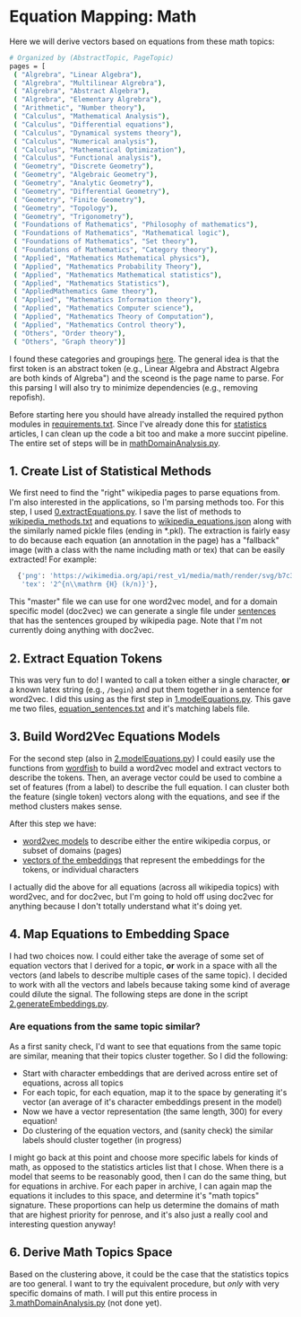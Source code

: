 # Equation Mapping: Math

Here we will derive vectors based on equations from these math topics:

```bash
# Organized by (AbstractTopic, PageTopic)
pages = [
 ( "Algrebra", "Linear Algebra"),
 ( "Algrebra", "Multilinear Algrebra"),
 ( "Algrebra", "Abstract Algebra"),
 ( "Algrebra", "Elementary Algrebra"),
 ( "Arithmetic", "Number theory"),
 ( "Calculus", "Mathematical Analysis"),
 ( "Calculus", "Differential equations"),
 ( "Calculus", "Dynamical systems theory"),
 ( "Calculus", "Numerical analysis"),
 ( "Calculus", "Mathematical Optimization"),
 ( "Calculus", "Functional analysis"),
 ( "Geometry", "Discrete Geometry"),
 ( "Geometry", "Algebraic Geometry"),
 ( "Geometry", "Analytic Geometry"),
 ( "Geometry", "Differential Geometry"),
 ( "Geometry", "Finite Geometry"),
 ( "Geometry", "Topology"), 
 ( "Geometry", "Trigonometry"),
 ( "Foundations of Mathematics", "Philosophy of mathematics"), 
 ( "Foundations of Mathematics", "Mathematical logic"),
 ( "Foundations of Mathematics", "Set theory"),
 ( "Foundations of Mathematics", "Category theory"),
 ( "Applied", "Mathematics Mathematical physics"),
 ( "Applied", "Mathematics Probability Theory"),
 ( "Applied", "Mathematics Mathematical statistics"), 
 ( "Applied", "Mathematics Statistics"),
 ( "AppliedMathematics Game theory"),
 ( "Applied", "Mathematics Information theory"), 
 ( "Applied", "Mathematics Computer science"),
 ( "Applied", "Mathematics Theory of Computation"),
 ( "Applied", "Mathematics Control theory"),
 ( "Others", "Order theory"),
 ( "Others", "Graph theory")]
```

I found these categories and groupings [here](https://en.wikipedia.org/wiki/Areas_of_mathematics#External_links).
The general idea is that the first token is an abstract token (e.g., Linear Algebra and Abstract Algebra are both
kinds of Algreba") and the sceond is the page name to parse. For this parsing I will also try
to minimize dependencies (e.g., removing repofish).

Before starting here you should have already installed the required python
modules in [requirements.txt](../requirements.txt). Since I've already done this for
[statistics](../statistics) articles, I can clean up the code a bit too and make a more succint
pipeline. The entire set of steps will be in [mathDomainAnalysis.py](mathDomainAnalysis.py).

## 1. Create List of Statistical Methods

We first need to find the "right" wikipedia pages to parse equations from. I'm also interested
in the applications, so I'm parsing methods too. For this step, I used [0.extractEquations.py](0.extractEquations.py).
I save the list of methods to [wikipedia_methods.txt](wikipedia_methods.txt) and equations
to [wikipedia_equations.json](wikipedia_equations.json) along with the similarly named
pickle files (ending in *.pkl). The extraction is fairly easy to do because each equation (an
annotation in the page) has a "fallback" image (with a class with the name including math or tex)
that can be easily extracted! For example:

```python
  {'png': 'https://wikimedia.org/api/rest_v1/media/math/render/svg/b7c3ba47cc5436c389f86a3f617a191d0dbe4877',
   'tex': '2^{n\\mathrm {H} (k/n)}'},
```

This "master" file we can use for one word2vec model, and for a domain specific model (doc2vec)
we can generate a single file under [sentences](sentences) that has the sentences grouped by wikipedia page.
Note that I'm not currently doing anything with doc2vec.

## 2. Extract Equation Tokens

This was very fun to do! I wanted to call a token either a single character, **or** a known
latex string (e.g., `/begin`) and put them together in a sentence for word2vec. I did this using
as the first step in [1.modelEquations.py](1.modelEquations.py). This gave me two files,
[equation_sentences.txt](equation_sentences.txt) and it's matching labels file.


## 3. Build Word2Vec Equations Models

For the second step (also in [2.modelEquations.py](2.modelEquations.py)) I could 
easily use the functions from [wordfish](https://vsoch.github.io/2016/2016-wordfish/)
to build a word2vec model and extract vectors to describe the tokens. Then, an average
vector could be used to combine a set of features (from a label) to describe the full
equation. I can cluster both the feature (single token) vectors along with the equations,
and see if the method clusters makes sense.

After this step we have:

 - [word2vec models](models) to describe either the entire wikipedia corpus, or subset of domains (pages)
 - [vectors of the embeddings](vectors) that represent the embeddings for the tokens, or individual characters

I actually did the above for all equations (across all wikipedia topics) with word2vec, and for
doc2vec, but I'm going to hold off using doc2vec for anything because I don't totally 
understand what it's doing yet.

## 4. Map Equations to Embedding Space

I had two choices now. I could either take the average of some set of equation vectors that I derived for
a topic, **or** work in a space with all the vectors (and labels to describe multiple cases of the same topic).
I decided to work with all the vectors and labels because taking some kind of average could dilute the signal.
The following steps are done in the script [2.generateEmbeddings.py](2.generateEmbeddings.py).

### Are equations from the same topic similar?
As a first sanity check, I'd want to see that equations from the same topic are similar, meaning
that their topics cluster together. So I did the following:

 - Start with character embeddings that are derived across entire set of equations, across all topics
 - For each topic, for each equation, map it to the space by generating it's vector (an average of it's character embeddings present in the model)
 - Now we have a vector representation (the same length, 300) for every equation!
 - Do clustering of the equation vectors, and (sanity check) the similar labels should cluster together (in progress)

I might go back at this point and choose more specific labels for kinds of math, as opposed to the statistics articles list that I chose. When there is a model that seems to be reasonably good, then I can do the same thing, but for equations in archive. For each paper in archive, I can again map the equations it includes to this space, and determine it's
"math topics" signature. These proportions can help us determine the domains of math that are highest priority for
penrose, and it's also just a really cool and interesting question anyway! 

## 6. Derive Math Topics Space

Based on the clustering above, it could be the case that the statistics topics are too general. I
want to try the equivalent procedure, but *only* with very specific domains of math. I will
put this entire process in [3.mathDomainAnalysis.py](3.mathDomainAnalysis.py) (not done yet).
